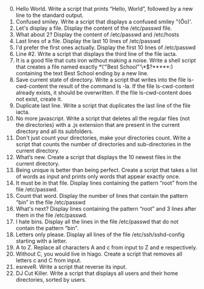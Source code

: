 0. Hello World.  Write a script that prints “Hello, World”, followed by a new line to the standard output.
1. Confused smiley.  Write a script that displays a confused smiley "(Ôo)'.
2. Let's display a file.  Display the content of the /etc/passwd file.
3. What about 2?  Display the content of /etc/passwd and /etc/hosts
4. Last lines of a file.  Display the last 10 lines of /etc/passwd
5. I'd prefer the first ones actually.  Display the first 10 lines of /etc/passwd
6. Line #2.  Write a script that displays the third line of the file iacta.
7. It is a good file that cuts iron without making a noise.  Write a shell script that creates a file named exactly \*\\'"Best School"\'\\*$\?\*\*\*\*\*:) containing the text Best School ending by a new line.
8. Save current state of directory.  Write a script that writes into the file ls-cwd-content the result of the command ls -la. If the file ls-cwd-content already exists, it should be overwritten. If the file ls-cwd-content does not exist, create it.
9. Duplicate last line.  Write a script that duplicates the last line of the file iacta.
10. No more javascript.  Write a script that deletes all the regular files (not the directories) with a .js extension that are present in the current directory and all its subfolders.
11. Don't just count your directories, make your directories count.  Write a script that counts the number of directories and sub-directories in the current directory.
12. What’s new.  Create a script that displays the 10 newest files in the current directory.
13. Being unique is better than being perfect.  Create a script that takes a list of words as input and prints only words that appear exactly once.
14. It must be in that file.  Display lines containing the pattern “root” from the file /etc/passwd.
15. Count that word.  Display the number of lines that contain the pattern “bin” in the file /etc/passwd
16. What's next?  Display lines containing the pattern “root” and 3 lines after them in the file /etc/passwd.
17. I hate bins.  Display all the lines in the file /etc/passwd that do not contain the pattern “bin”.
18. Letters only please.  Display all lines of the file /etc/ssh/sshd-config starting with a letter.
19. A to Z.  Replace all characters A and c from input to Z and e respectively.
20. Without C, you would live in hiago. Create a script that removes all letters c and C from input.
21. esreveR. Write a script that reverse its input.
22. DJ Cut Killer.  Write a script that displays all users and their home directories, sorted by users.

